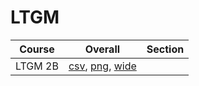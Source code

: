 # LTGM

| Course | Overall | Section |
| ------ | ------- | ------- |
| LTGM 2B | [csv](https://github.com/UCSD-Historical-Enrollment-Data/2024Winter/blob/main/overall/LTGM%202B.csv), [png](https://raw.githubusercontent.com/UCSD-Historical-Enrollment-Data/2024Winter/main/plot_overall/LTGM%202B.png), [wide](https://raw.githubusercontent.com/UCSD-Historical-Enrollment-Data/2024Winter/main/plot_overall_wide/LTGM%202B.png) |  |
